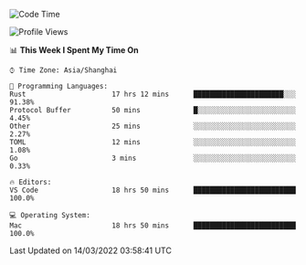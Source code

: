 <!--START_SECTION:waka-->
![Code Time](http://img.shields.io/badge/Code%20Time-1%2C082%20hrs%209%20mins-blue)

![Profile Views](http://img.shields.io/badge/Profile%20Views-4-blue)

📊 **This Week I Spent My Time On** 

```text
⌚︎ Time Zone: Asia/Shanghai

💬 Programming Languages: 
Rust                     17 hrs 12 mins      ██████████████████████░░░   91.38% 
Protocol Buffer          50 mins             █░░░░░░░░░░░░░░░░░░░░░░░░   4.45% 
Other                    25 mins             ░░░░░░░░░░░░░░░░░░░░░░░░░   2.27% 
TOML                     12 mins             ░░░░░░░░░░░░░░░░░░░░░░░░░   1.08% 
Go                       3 mins              ░░░░░░░░░░░░░░░░░░░░░░░░░   0.33%

🔥 Editors: 
VS Code                  18 hrs 50 mins      █████████████████████████   100.0%

💻 Operating System: 
Mac                      18 hrs 50 mins      █████████████████████████   100.0%

```


 Last Updated on 14/03/2022 03:58:41 UTC
<!--END_SECTION:waka-->
